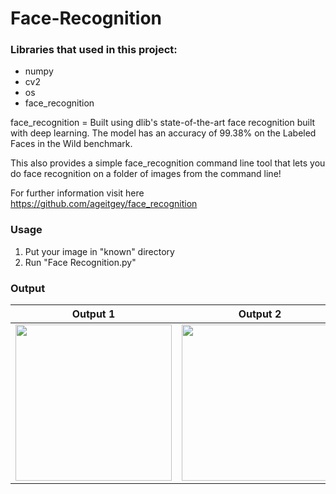# Face-Recognition


### Libraries that used in this project:

* numpy
* cv2
* os
* face_recognition

face_recognition = Built using dlib's state-of-the-art face recognition built with deep learning. The model has an accuracy of 99.38% on the Labeled Faces in the Wild benchmark.

This also provides a simple face_recognition command line tool that lets you do face recognition on a folder of images from the command line!

For further information visit here https://github.com/ageitgey/face_recognition

### Usage

1. Put your image in "known" directory
2. Run "Face Recognition.py"



### Output


Output 1          |  Output 2          | Output 3
:-------------------------:|:-------------------------: |:-------------------------: 
<img src="/gif/david_tennant.gif" width="250" height="250"/>   |  <img src="/gif/matt_smith.gif" width="250" height="250"/> |<img src="/gif/arthur_darvill.gif" width="250" height="250"/>
